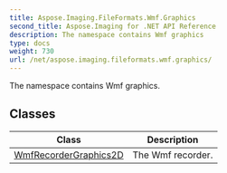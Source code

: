 ```yaml
---
title: Aspose.Imaging.FileFormats.Wmf.Graphics
second_title: Aspose.Imaging for .NET API Reference
description: The namespace contains Wmf graphics
type: docs
weight: 730
url: /net/aspose.imaging.fileformats.wmf.graphics/
---
```

The namespace contains Wmf graphics.

## Classes

| Class | Description |
| --- | --- |
| [WmfRecorderGraphics2D](./wmfrecordergraphics2d/) | The Wmf recorder. |


